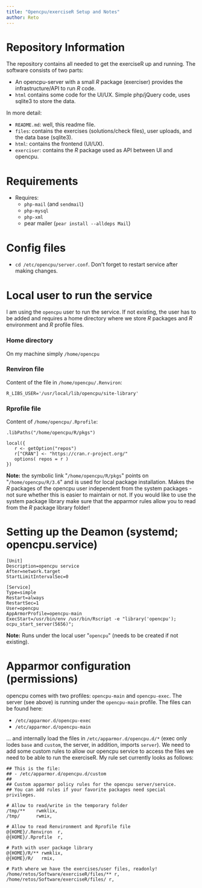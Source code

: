 ```yaml
---
title: "Opencpu/exerciseR Setup and Notes"
author: Reto
---
```


# Repository Information

The repository contains all needed to get the exerciseR up and running.
The software consists of two parts:

* An opencpu-server with a small _R_ package (exerciser) provides the
    infrastructure/API to run _R_ code.
* `html` contains some code for the UI/UX. Simple php/jQuery code, uses
    sqlite3 to store the data.

In more detail:

* `README.md`: well, this readme file.
* `files`: contains the exercises (solutions/check files),
    user uploads, and the data base (sqlite3).
* `html`: contains the frontend (UI/UX).
* `exerciser`: contains the _R_ package used as API between UI and opencpu.

# Requirements

* Requires:
    * `php-mail` (and `sendmail`)
    * `php-mysql`
    * `php-xml`
    * pear mailer (`pear install --alldeps Mail`)

# Config files

* `cd /etc/opencpu/server.conf`. Don't forget to restart service after making changes.


# Local user to run the service

I am using the `opencpu` user to run the service. If not existing, the user has to
be added and requires a home directory where we store _R_ packages and _R_ environment
and _R_ profile files.

### Home directory

On my machine simply `/home/opencpu`

### Renviron file

Content of the file in `/home/opencpu/.Renviron`:

```
R_LIBS_USER='/usr/local/lib/opencpu/site-library'
```

### Rprofile file

Content of `/home/opencpu/.Rprofile`:

```
.libPaths("/home/opencpu/R/pkgs")

local({
   r <- getOption("repos")
   r["CRAN"] <- "https://cran.r-project.org/"
   options( repos = r )
})
```

**Note:** the symbolic link "`/home/opencpu/R/pkgs`" points on
"`/home/opencpu/R/3.6`" and is used for local package installation.
Makes the _R_ packages of the opencpu user independent from the system
packages - not sure whether this is easier to maintain or not. If you would
like to use the system package library make sure that the apparmor rules
allow you to read from the _R_ package library folder!


# Setting up the Deamon (systemd; opencpu.service)

```
[Unit]
Description=opencpu service
After=network.target
StartLimitIntervalSec=0

[Service]
Type=simple
Restart=always
RestartSec=1
User=opencpu
AppArmorProfile=opencpu-main
ExecStart=/usr/bin/env /usr/bin/Rscript -e "library('opencpu'); ocpu_start_server(5656)";
```

**Note:** Runs under the local user "`opencpu`" (needs to be created if not existing).

# Apparmor configuration (permissions)

opencpu comes with two profiles: `opencpu-main` and `opencpu-exec`. The server (see above)
is running under the `opencpu-main` profile. The files can be found here:

* `/etc/apparmor.d/opencpu-exec`
* `/etc/apparmor.d/opencpu-main`

... and internally load the files in `/etc/apparmor.d/opencpu.d/*` (exec only lodes
`base` and `custom`, the server, in addition, imports `server`). We need to add some
custom rules to allow our opencpu service to access the files we need to be able to
run the exerciseR. My rule set currently looks as follows:


```
## This is the file:
## - /etc/apparmor.d/opencpu.d/custom
##
## Custom apparmor policy rules for the opencpu server/service.
## You can add rules if your favorite packages need special privileges.

# Allow to read/write in the temporary folder
/tmp/**    rwmklix,
/tmp/      rwmix,

# Allow to read Renvironment and Rprofile file
@{HOME}/.Renviron  r, 
@{HOME}/.Rprofile  r, 

# Path with user package library
@{HOME}/R/** rwmklix,
@{HOME}/R/   rmix, 

# Path where we have the exercises/user files, readonly!
/home/retos/Software/exerciseR/files/** r,
/home/retos/Software/exerciseR/files/ r,
```
